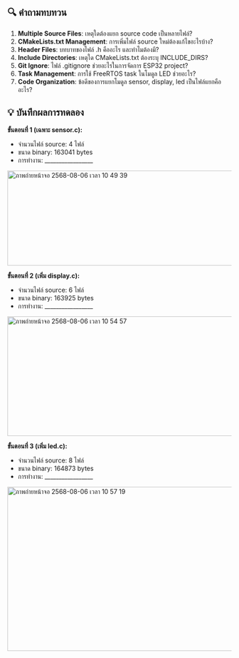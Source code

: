 ## 🔍 คำถามทบทวน

1. **Multiple Source Files**: เหตุใดต้องแยก source code เป็นหลายไฟล์?
2. **CMakeLists.txt Management**: การเพิ่มไฟล์ source ใหม่ต้องแก้ไขอะไรบ้าง?
3. **Header Files**: บทบาทของไฟล์ .h คืออะไร และทำไมต้องมี?
4. **Include Directories**: เหตุใด CMakeLists.txt ต้องระบุ INCLUDE_DIRS?
5. **Git Ignore**: ไฟล์ .gitignore ช่วยอะไรในการจัดการ ESP32 project?
6. **Task Management**: การใช้ FreeRTOS task ในโมดูล LED ช่วยอะไร?
7. **Code Organization**: ข้อดีของการแยกโมดูล sensor, display, led เป็นไฟล์แยกคืออะไร?

## 💡 บันทึกผลการทดลอง

**ขั้นตอนที่ 1 (เฉพาะ sensor.c):**
- จำนวนไฟล์ source: 4 ไฟล์
- ขนาด binary: 163041 bytes
- การทำงาน: _________________
<img width="562" height="213" alt="ภาพถ่ายหน้าจอ 2568-08-06 เวลา 10 49 39" src="https://github.com/user-attachments/assets/8266a57e-7cd6-49a0-8abb-34e39fc573cf" />


**ขั้นตอนที่ 2 (เพิ่ม display.c):**
- จำนวนไฟล์ source: 6 ไฟล์
- ขนาด binary: 163925 bytes
- การทำงาน: _________________
<img width="564" height="268" alt="ภาพถ่ายหน้าจอ 2568-08-06 เวลา 10 54 57" src="https://github.com/user-attachments/assets/dfca0bd5-44b5-4c75-b22f-2d0d6929ed18" />

**ขั้นตอนที่ 3 (เพิ่ม led.c):**
- จำนวนไฟล์ source: 8 ไฟล์
- ขนาด binary: 164873 bytes
- การทำงาน: _________________
<img width="562" height="368" alt="ภาพถ่ายหน้าจอ 2568-08-06 เวลา 10 57 19" src="https://github.com/user-attachments/assets/19e13f76-f894-42ec-95ae-8b43bff4b0db" />
